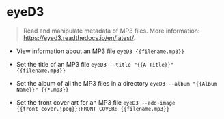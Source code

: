 # eyeD3
> Read and manipulate metadata of MP3 files.
> More information: <https://eyed3.readthedocs.io/en/latest/>.

- View information about an MP3 file
`eyeD3 {{filename.mp3}}`

- Set the title of an MP3 file
`eyeD3 --title "{{A Title}}" {{filename.mp3}}`

- Set the album of all the MP3 files in a directory
`eyeD3 --album "{{Album Name}}" {{*.mp3}}`

- Set the front cover art for an MP3 file
`eyeD3 --add-image {{front_cover.jpeg}}:FRONT_COVER: {{filename.mp3}}`
